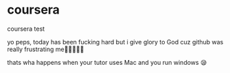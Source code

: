 # coursera
coursera test 

yo peps, today has been fucking hard but i give
glory to God cuz github was really frustrating me🤲🙋‍♀️🚬🚶

thats wha happens when your tutor uses Mac and you run windows 😪
